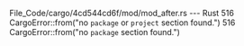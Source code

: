 File_Code/cargo/4cd544cd6f/mod/mod_after.rs --- Rust
516             CargoError::from("no `package` or `project` section found.")                                                                                 516             CargoError::from("no `package` section found.")

